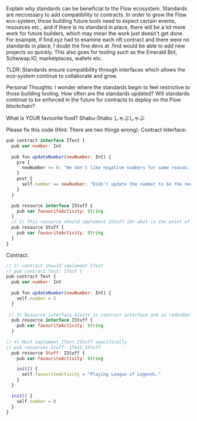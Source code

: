 Explain why standards can be beneficial to the Flow ecosystem.
 Standards are neccessary to add compatibility to contracts. In order to grow the Flow eco-system, those building future tools need to expect certain events, resources etc., and if there is no standard in place, there will be a lot more work for future builders, which may 
 mean the work just doesn't get done. For example, if find.xyz had to examine each nft contract and there were no standards in place, I doubt the fine devs at .find 
 would be able to add new projects so quickly. This also goes for tooling such as the Emerald Bot, Schwwap.IO, marketplaces, wallets etc.
 
 TLDR: Standards ensure compatibility through interfaces which allows the eco-system continue to collaborate and grow.
 
 Personal Thoughts: I wonder where the standards begin to feel restrictive to those building tooling. How often are the standards updated? Will standards continue to be enforced in the future for contracts to deploy on the Flow blockchain? 


What is YOUR favourite food?
  Shabu-Shabu しゃぶしゃぶ

Please fix this code (Hint: There are two things wrong):
Contract Interface:
```javascript
pub contract interface ITest {
  pub var number: Int
  
  pub fun updateNumber(newNumber: Int) {
    pre {
      newNumber >= 0: "We don't like negative numbers for some reason. We're mean."
    }
    post {
      self.number == newNumber: "Didn't update the number to be the new number."
    }
  }

  pub resource interface IStuff {
    pub var favouriteActivity: String
  }
  // 1) This resource should implement IStuff (Or what is the point of the resource interface?)
  pub resource Stuff {
    pub var favouriteActivity: String
  }
}
```
Contract:
```javascript
// 2) contract should implement ITest
// pub contract Test: ITest {
pub contract Test {
  pub var number: Int
  
  pub fun updateNumber(newNumber: Int) {
    self.number = 5
  }
  
 // 3) Resource interface exists in contract interface and is redundant here
  pub resource interface IStuff {
    pub var favouriteActivity: String
  }
  
// 4) Must implement ITest.IStuff specifically
// pub resources Stuff: ITest.IStuff
  pub resource Stuff: IStuff {
    pub var favouriteActivity: String

    init() {
      self.favouriteActivity = "Playing League of Legends."
    }
  }

  init() {
    self.number = 0
  }
}
```
